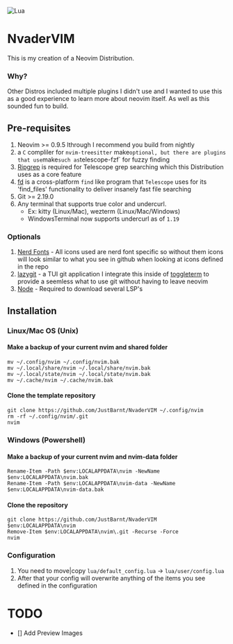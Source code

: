 ![Lua](https://img.shields.io/badge/Made%20with%20Lua-blueviolet.svg?style=for-the-badge&logo=lua)
# NvaderVIM
This is my creation of a Neovim Distribution.

### Why?
Other Distros included multiple plugins I didn't use and I wanted to use this as a good experience to learn more about neovim itself. As well as this sounded fun to build.

## Pre-requisites
1. Neovim >= 0.9.5
  lthrough I recommend you build from nightly
2. a `C` compliler for `nvim-treesitter`
    make` optional, but there are plugins that use `make` such as `telescope-fzf` for fuzzy finding
3. [Ripgrep](https://github.com/BurntSushi/ripgrep) is required for Telescope grep searching which this Distribution uses as a core feature
4. [fd](https://github.com/sharkdp/fd) is a cross-platform `find` like program that `Telescope` uses for its 'find_files' functionality to deliver insanely fast file searching
5. Git >= 2.19.0
6. Any terminal that supports true color and undercurl.
    - Ex: kitty (Linux/Mac), wezterm (Linux/Mac/Windows)
    - WindowsTerminal now supports undercurl as of `1.19`

### Optionals
1. [Nerd Fonts](https://nerdfonts.com) - All icons used are nerd font specific so without them icons will look similar to what you see in github when looking at icons defined in the repo
2. [lazygit](https://github.com/jesseduffield/lazygit) - a TUI git application I integrate this inside of [toggleterm](https://github.com/akinsho/toggleterm.nvim) to provide a seemless what to use git without having to leave neovim
3. [Node](https://nodejs.org) - Required to download several LSP's

## Installation

### Linux/Mac OS (Unix)

#### Make a backup of your current nvim and shared folder

```shell
mv ~/.config/nvim ~/.config/nvim.bak
mv ~/.local/share/nvim ~/.local/share/nvim.bak
mv ~/.local/state/nvim ~/.local/state/nvim.bak
mv ~/.cache/nvim ~/.cache/nvim.bak
```

#### Clone the template repository

```shell
git clone https://github.com/JustBarnt/NvaderVIM ~/.config/nvim
rm -rf ~/.config/nvim/.git
nvim
```

### Windows (Powershell)

#### Make a backup of your current nvim and nvim-data folder

```pwsh
Rename-Item -Path $env:LOCALAPPDATA\nvim -NewName $env:LOCALAPPDATA\nvim.bak
Rename-Item -Path $env:LOCALAPPDATA\nvim-data -NewName $env:LOCALAPPDATA\nvim-data.bak
```

#### Clone the repository

```pwsh
git clone https://github.com/JustBarnt/NvaderVIM $env:LOCALAPPDATA\nvim
Remove-Item $env:LOCALAPPDATA\nvim\.git -Recurse -Force
nvim
```

### Configuration
1. You need to move|copy `lua/default_config.lua` -> `lua/user/config.lua`
2. After that your config will overwrite anything of the items you see defined in the configuration

# TODO
- [] Add Preview Images
